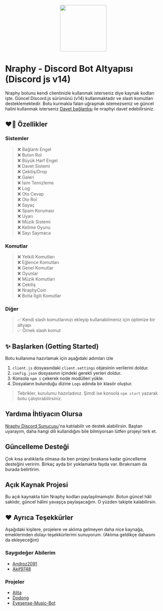<p align="center">
  <img width="150" height="150" href="https://discord.com/oauth2/authorize?client_id=700959962452459550&permissions=8&redirect_uri=https://discord.gg/VppTU9h&scope=applications.commands%20bot&response_type=code" src="https://cdn.discordapp.com/attachments/801418986809589771/1007426236894691378/Narpitti.png">
</p>

# Nraphy - Discord Bot Altyapısı (Discord js v14)
Nraphy botunu kendi clientinizle kullanmak isterseniz diye kaynak kodları işte. Güncel Discord.js sürümünü (v14) kullanmaktadır ve slash komutları desteklemektedir. Botu kurmakla falan uğraşmak istemezseniz ve güncel halini kullanmak isterseniz [Davet bağlantısı](https://discord.com/oauth2/authorize?client_id=700959962452459550&permissions=8&redirect_uri=https://discord.gg/VppTU9h&scope=applications.commands%20bot&response_type=code) ile nraphyi davet edebilirsiniz.

## ❤️‍🔥 Özellikler
### Sistemler
> ❌ Bağlantı Engel <br>
> ❌ Buton Rol <br>
> ❌ Büyük Harf Engel <br>
> ❌ Davet Sistemi <br>
> ❌ Çekiliş/Drop <br>
> ❌ Galeri <br>
> ❌ İsim Temizleme <br>
> ❌ Log <br>
> ❌ Oto Cevap <br>
> ❌ Oto Rol <br>
> ❌ Sayaç <br>
> ❌ Spam Koruması <br>
> ❌ Uyarı <br>
> ❌ Müzik Sistemi <br>
> ❌ Kelime Oyunu <br>
> ❌ Sayı Saymaca <br>

### Komutlar
> ❌ Yetkili Komutları <br>
> ❌ Eğlence Komutları <br>
> ❌ Genel Komutlar <br>
> ❌ Oyunlar <br>
> ❌ Müzik Komutları <br>
> ❌ Çekiliş <br>
> ❌ NraphyCoin <br>
> ❌ Botla İlgili Komutlar <br>

### Diğer
> ✅ Kendi slash komutlarınızı ekleyip kullanabilmeniz için optimize bir altyapı <br>
> ✅ Örnek slash komut <br>

## ✨ Başlarken (Getting Started)
Botu kullanıma hazırlamak için aşağıdaki adımları izle
1. `client.js` dosyasındaki `client.settings` objesinin verilerini doldur.
2. `config.json` dosyasının içindeki gerekli yerleri doldur.
3. Konsola `npm i` çekerek node modülleri yükle.
4. Dosyaların bulunduğu dizine `Logs` adında bir klasör oluştur.
> Tebrikler, kurulumu hazırladınız. Şimdi ise konsola `npm start` yazarak botu çalıştırabilirsiniz.

## Yardıma İhtiyacın Olursa
[Nraphy Discord Sunucusu](https://discord.gg/JhasTMZr2A)'na katılabilir ve destek alabilirsin. Baştan uyarayım, daha hangi dili kullandığını bile bilmiyorsan lütfen projeyi terk et.

## Güncelleme Desteği
Çok kısa aralıklarla olmasa da ben projeyi bırakana kadar güncelleme desteğini veririm. Birkaç ayda bir yoklamakta fayda var. Bırakırsam da burada belirtirim.

## Açık Kaynak Projesi
Bu açık kaynakta tüm Nraphy kodları paylaşılmamıştır. Botun güncel hâli saklıdır, güncel hâlini yavaşça paylaşacağım. O yüzden takipte kalabilirsin.

## ❤️ Ayrıca Teşekkürler
Aşağıdaki kişilere, projelere ve aklıma gelmeyen daha nice kaynağa, emeklerinden dolayı teşekkürlerimi sunuyorum. (Aklıma geldikçe dahasını da ekleyeceğim)
### Saygıdeğer Abilerim
* [Androz2091](https://github.com/Androz2091)
* [Akif9748](https://github.com/Akif9748)
### Projeler
* [Alita](https://github.com/KSJaay/Alita)
* [Dodong](https://github.com/nizewn/Dodong)
* [Eyesense-Music-Bot](https://github.com/naseif/Eyesense-Music-Bot)
